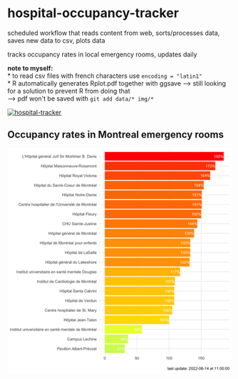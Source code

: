 # hospital-occupancy-tracker
scheduled workflow that reads content from web, sorts/processes data, saves new data to csv, plots data
<p>
tracks occupancy rates in local emergency rooms, updates daily
</p>

<p>
<b>note to myself:</b><br>
* to read csv files with french characters use <code>encoding = "latin1"</code><br> 
* R automatically generates Rplot.pdf together with ggsave --> still looking for a solution to prevent R from doing that<br> --> pdf won't be saved with <code>git add data/* img/*</code>


[![hospital-tracker](https://github.com/jlomako/hospital-occupancy-tracker/actions/workflows/main.yml/badge.svg)](https://github.com/jlomako/hospital-occupancy-tracker/actions/workflows/main.yml)

 
## Occupancy rates in Montreal emergency rooms
<img src = "img/today.png" width=800 />
